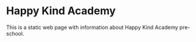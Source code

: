 # Happy Kind Academy

This is a static web page with information about Happy Kind Academy pre-school.

